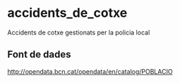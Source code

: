 # accidents_de_cotxe
Accidents de cotxe gestionats per la policia local

## Font de dades
http://opendata.bcn.cat/opendata/en/catalog/POBLACIO